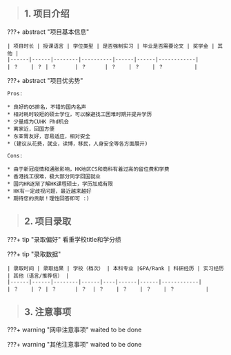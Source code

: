 > ## **1. 项目介绍**

???+ abstract "项目基本信息" 

    | 项目时长 | 授课语言 | 学位类型 | 是否强制实习 | 毕业是否需要论文 | 奖学金 | 其他 |
    |------|------|--------|----------|------|------|------------|
    | ？    | ？ | ？      | ？      | ？    | ？    | ？          |

???+ abstract "项目优劣势" 

    Pros:
    
    * 良好的QS排名，不错的国内名声
    * 相对耗时较短的硕士学位，可以躲避找工困难时期并提升学历
    * 少量成为CUHK Phd机会
    * 离家近，回国方便
    * 东亚胃友好，容易适应，相对安全
    * (建议从花费，就业，读博，移民，人身安全等各方面展开)
    
    Cons:

    * 由于新冠疫情和通胀影响，HK地区CS和商科有着过高的留位费和学费
    * 香港找工很难，极大部分同学回国就业
    * 国内HR逐渐了解HK课程硕士，学历加成有限
    * HK有一定歧视问题，最近越来越好
    * 期待您的贡献！理性回答即可 :)

> ## **2. 项目录取**

???+ tip "录取偏好"
    看重学校title和学分绩

???+ tip "录取数据"

    | 录取时间 | 录取结果 | 学校（档次） | 本科专业 |GPA/Rank | 科研经历 | 实习经历 | 其他（语言/推荐信） |
    |------|------|--------|------|----|------|------|------------|
    | ？    | ？ | ？      | ？  | ？    | ？    | ？    | ？          |


> ## **3. 注意事项**

???+ warning "网申注意事项"
    waited to be done

???+ warning "其他注意事项"
    waited to be done


